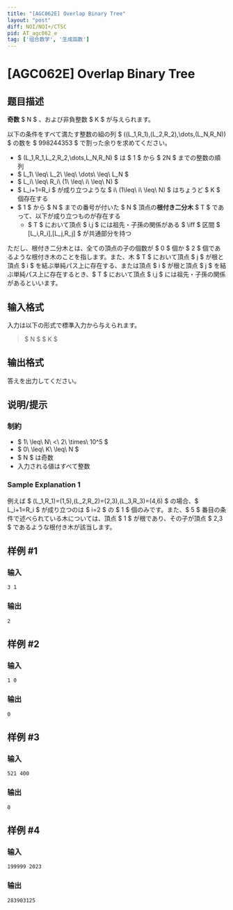 ```yaml
---
title: "[AGC062E] Overlap Binary Tree"
layout: "post"
diff: NOI/NOI+/CTSC
pid: AT_agc062_e
tag: ['组合数学', '生成函数']
---
```


# [AGC062E] Overlap Binary Tree

## 题目描述

[problemUrl]: https://atcoder.jp/contests/agc062/tasks/agc062_e

**奇数** $ N $ 、および非負整数 $ K $ が与えられます。

以下の条件をすべて満たす整数の組の列 $ ((L_1,R_1),(L_2,R_2),\dots,(L_N,R_N)) $ の数を $ 998244353 $ で割った余りを求めてください。

- $ (L_1,R_1,L_2,R_2,\dots,L_N,R_N) $ は $ 1 $ から $ 2N $ までの整数の順列
- $ L_1\ \leq\ L_2\ \leq\ \dots\ \leq\ L_N $
- $ L_i\ \leq\ R_i\ (1\ \leq\ i\ \leq\ N) $
- $ L_i+1=R_i $ が成り立つような $ i\ (1\leq\ i\ \leq\ N) $ はちょうど $ K $ 個存在する
- $ 1 $ から $ N $ までの番号が付いた $ N $ 頂点の**根付き二分木** $ T $ であって、以下が成り立つものが存在する
  - $ T $ において頂点 $ i,j $ には祖先・子孫の関係がある $ \iff $ 区間 $ [L_i,R_i],[L_j,R_j] $ が共通部分を持つ
 
ただし、根付き二分木とは、全ての頂点の子の個数が $ 0 $ 個か $ 2 $ 個であるような根付き木のことを指します。また、木 $ T $ において頂点 $ j $ が根と頂点 $ i $ を結ぶ単純パス上に存在する、または頂点 $ i $ が根と頂点 $ j $ を結ぶ単純パス上に存在するとき、$ T $ において頂点 $ i,j $ には祖先・子孫の関係があるといいます。

## 输入格式

入力は以下の形式で標準入力から与えられます。

> $ N $ $ K $

## 输出格式

答えを出力してください。

## 说明/提示

### 制約

- $ 1\ \leq\ N\ <\ 2\ \times\ 10^5 $
- $ 0\ \leq\ K\ \leq\ N $
- $ N $ は奇数
- 入力される値はすべて整数
 
### Sample Explanation 1

例えば $ (L_1,R_1)=(1,5),(L_2,R_2)=(2,3),(L_3,R_3)=(4,6) $ の場合、$ L_i+1=R_i $ が成り立つのは $ i=2 $ の $ 1 $ 個のみです。また、$ 5 $ 番目の条件で述べられている木については、頂点 $ 1 $ が根であり、その子が頂点 $ 2,3 $ であるような根付き木が該当します。

## 样例 #1

### 输入

```
3 1
```

### 输出

```
2
```

## 样例 #2

### 输入

```
1 0
```

### 输出

```
0
```

## 样例 #3

### 输入

```
521 400
```

### 输出

```
0
```

## 样例 #4

### 输入

```
199999 2023
```

### 输出

```
283903125
```

